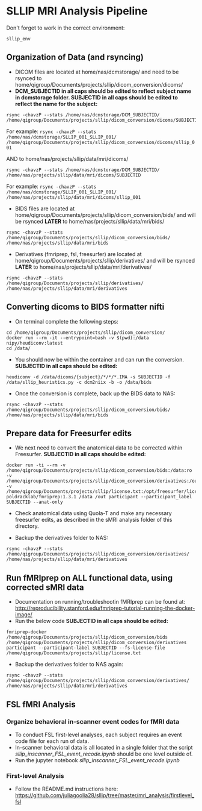# SLLIP MRI Analysis Pipeline

Don't forget to work in the correct environment:
```
sllip_env
```
## Organization of Data (and rsyncing)
-  DICOM files are located at home/nas/dcmstorage/ and need to be rsynced to home/qigroup/Documents/projects/sllip/dicom_conversion/dicoms/ 
-  **DCM_SUBJECTID in all caps should be edited to reflect subject name in dcmstorage folder. SUBJECTID in all caps should be edited to reflect the name for the subject:**
```
rsync -chavzP --stats /home/nas/dcmstorage/DCM_SUBJECTID/ /home/qigroup/Documents/projects/sllip/dicom_conversion/dicoms/SUBJECTID
```
For example: ```rsync -chavzP --stats /home/nas/dcmstorage/SLLIP_001_SLLIP_001/ /home/qigroup/Documents/projects/sllip/dicom_conversion/dicoms/sllip_001```

AND to home/nas/projects/sllip/data/mri/dicoms/
```
rsync -chavzP --stats /home/nas/dcmstorage/DCM_SUBJECTID/ /home/nas/projects/sllip/data/mri/dicoms/SUBJECTID
```
For example: ```rsync -chavzP --stats /home/nas/dcmstorage/SLLIP_001_SLLIP_001/ /home/nas/projects/sllip/data/mri/dicoms/sllip_001```

-  BIDS files are located at home/qigroup/Documents/projects/sllip/dicom_conversion/bids/ and will be rsynced **LATER** to home/nas/projects/sllip/data/mri/bids/
```
rsync -chavzP --stats /home/qigroup/Documents/projects/sllip/dicom_conversion/bids/ /home/nas/projects/sllip/data/mri/bids
```
-  Derivatives (fmriprep, fsl, freesurfer) are located at home/qigroup/Documents/projects/sllip/derivatives/ and will be rsynced **LATER** to home/nas/projects/sllip/data/mri/derivatives/
```
rsync -chavzP --stats /home/qigroup/Documents/projects/sllip/derivatives/ /home/nas/projects/sllip/data/mri/derivatives
```

## Converting dicoms to BIDS formatter nifti
-  On terminal complete the following steps:
```
cd /home/qigroup/Documents/projects/sllip/dicom_conversion/
docker run --rm -it --entrypoint=bash -v $(pwd):/data nipy/heudiconv:latest
cd /data/
```
-  You should now be within the container and can run the conversion. **SUBJECTID in all caps should be edited:**
```
heudiconv -d /data/dicoms/{subject}/*/*/*.IMA -s SUBJECTID -f /data/sllip_heuristics.py -c dcm2niix -b -o /data/bids
```
- Once the conversion is complete, back up the BIDS data to NAS:
```
rsync -chavzP --stats /home/qigroup/Documents/projects/sllip/dicom_conversion/bids/ /home/nas/projects/sllip/data/mri/bids
```
## Prepare data for Freesurfer edits
-  We next need to convert the anatomical data to be corrected within Freesurfer. **SUBJECTID in all caps should be edited:**
```
docker run -ti --rm -v /home/qigroup/Documents/projects/sllip/dicom_conversion/bids:/data:ro -v /home/qigroup/Documents/projects/sllip/dicom_conversion/derivatives:/out -v /home/qigroup/Documents/projects/sllip/license.txt:/opt/freesurfer/license.txt poldracklab/fmriprep:1.3.1 /data /out participant --participant_label SUBJECTID --anat-only
```
-  Check anatomical data using Quola-T and make any necessary freesurfer edits, as described in the sMRI analysis folder of this directory.

-  Backup the derivatives folder to NAS:
```
rsync -chavzP --stats /home/qigroup/Documents/projects/sllip/dicom_conversion/derivatives/ /home/nas/projects/sllip/data/mri/derivatives
```
## Run fMRIprep on ALL functional data, using corrected sMRI data
-  Documentation on running/troubleshootin fMRIprep can be found at: http://reproducibility.stanford.edu/fmriprep-tutorial-running-the-docker-image/
-  Run the below code **SUBJECTID in all caps should be edited:**
```
fmriprep-docker /home/qigroup/Documents/projects/sllip/dicom_conversion/bids /home/qigroup/Documents/projects/sllip/dicom_conversion/derivatives participant --participant-label SUBJECTID --fs-license-file /home/qigroup/Documents/projects/sllip/license.txt
```
-  Backup the derivatives folder to NAS again:
```
rsync -chavzP --stats /home/qigroup/Documents/projects/sllip/dicom_conversion/derivatives/ /home/nas/projects/sllip/data/mri/derivatives
```
## FSL fMRI Analysis
### Organize behavioral in-scanner event codes for fMRI data
-  To conduct FSL first-level analyses, each subject requires an event code file for each run of data.
-  In-scanner behavioral data is all located in a single folder that the script *sllip_inscanner_FSL_event_recode.ipynb* should be one level outside of. 
- Run the jupyter notebook *sllip_inscanner_FSL_event_recode.ipynb*

### First-level Analysis
- Follow the README.md instructions here: <https://github.com/juliagoolia28/sllip/tree/master/mri_analysis/firstlevel_fsl>

